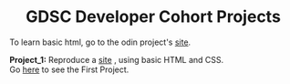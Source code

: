 <!DOCTYPE html>
<html lang="en">

<head>
  <meta charset="utf-8">
  <meta name="viewport" content="width=device-width, initial scale=1">
  <meta name="description" content="Web development projects completed during the GDSC Dev Cohort training">
  <meta name="author" content="Suchit Reddi, Sharat Reddi">

<body>
  <h1 style="text-align: center">GDSC Developer Cohort Projects</h1>
  <p>To learn basic html, go to the odin project's
    <a href="https://www.theodinproject.com/paths/foundations/courses/foundations" target="_blank" rel="nofollow noreferrer noopener">site</a>.
  </p>
  <p><strong>Project_1:</strong> Reproduce a 
    <a href="https://dribbble.com/shots/20191729-Logistic-Shipping-Landing-Page" target="_blank" rel="nofollow noreferrer noopener">site</a>
    , using basic HTML and CSS.<br>
    Go <a href="https://suchitreddi.github.io/Work/GDSC_Developer_Cohort/Project_1/" target="_blank" rel="nofollow noreferrer noopener">here</a> to see the First Project.
  </p>
</body>

</html>
